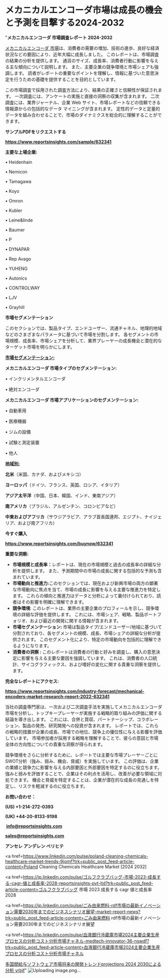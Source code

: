 # メカニカルエンコーダ市場は成長の機会と予測を目撃する2024-2032

"<strong>メカニカルエンコーダ 市場調査レポート 2024-2032</strong>

<a href=https://www.reportsinsights.com/sample/632341>メカニカルエンコーダ 市場</a>は、消費者の需要の増加、技術の進歩、良好な経済状況などの要因により、近年大幅に成長しました。 このレポートは、市場調査の結果の分析を提供します。 通貨のサイズ、成長率、消費者行動に影響を与える主な傾向について説明します。 また、主要企業の競争環境と市場シェアも強調します。 読者がレポートの重要なポイントを理解し、情報に基づいた意思決定を行うための基礎を提供することを目的としています。

この市場調査で採用された調査方法により、結果の正確さと信頼性が保証されます。 一次調査には、アンケートの実施と直接の洞察の収集が含まれます。 二次調査には、業界ジャーナル、企業 Web サイト、市場レポートなどの信頼できる情報源からの包括的なデータ マイニングが含まれます。 定性的データと定量的データを組み合わせることで、市場のダイナミクスを総合的に理解することができます。

<strong><b>サンプルPDFをリクエストする</b></strong>

<a href=https://www.reportsinsights.com/sample/632341><strong><u>https://www.reportsinsights.com/sample/632341</u></strong></a>

<strong>主要な上場企業:</strong>

• Heidenhain

• Nemicon

• Tamagawa

• Koyo

• Omron

• Kubler

• Leine&linde

• Baumer

• P

• DYNAPAR

• Rep Avago

• YUHENG

• Autonics

• CONTROLWAY

• LJV

• Grayhill

<strong>市場セグメンテーション</strong>

このセクションでは、製品タイプ、エンドユーザー、流通チャネル、地理的地域などのさまざまなパラメータに基づいて市場を分割します。 各セグメントの市場規模、成長率、市場シェアを分析して、業界プレーヤーの成長機会と潜在的なターゲット市場を明らかにします。

<strong><u>市場セグメンテーション</u></strong><strong><u>:</u></strong>

<strong>メカニカルエンコーダ 市場タイプのセグメンテーション:</strong>

• インクリメンタルエンコーダ

• 絶対エンコーダ

<strong>メカニカルエンコーダ 市場アプリケーションのセグメンテーション:</strong>

• 自動車用

• 医療機器

• ジムの設備

• 試験と測定装置

• 他人

<strong><u>地域別</u></strong><strong><u>:</u></strong>

<strong>北米</strong>（米国、カナダ、およびメキシコ）

<strong>ヨーロッパ</strong>（ドイツ、フランス、英国、ロシア、イタリア）

<strong>アジア太平洋</strong>（中国、日本、韓国、インド、東南アジア）

<strong>南アメリカ</strong>（ブラジル、アルゼンチン、コロンビアなど）

<strong>中東およびアフリカ</strong>（サウジアラビア、アラブ首長国連邦、エジプト、ナイジェリア、および南アフリカ）

<strong>今すぐ購入</strong>

<a href=https://www.reportsinsights.com/buynow/632341><strong><u>https://www.reportsinsights.com/buynow/632341</u></strong></a>

<strong>重要な洞察:</strong>
<ul>
  <li><strong>市場規模と成長率：</strong>レポートは、現在の市場規模と過去の成長率の詳細な分析を提供します。 また、予測期間中の市場の成長に関する包括的な予測も含まれています。</li>
  <li><strong>市場動向と推進力:</strong>このセクションでは、現在および新興市場の両方の顕著な市場動向に焦点を当て、市場の成長に影響を与える主要な推進力を特定します。 これらの傾向と推進力はデータと分析によって裏付けられており、読者はその影響を明確に理解できます。</li>
  <li><strong>競争環境</strong>: このレポートは、業界の主要企業のプロフィールを示し、競争環境の詳細な評価を提供します。 これには、市場シェア、戦略、製品ポートフォリオ、および最近の開発に関する情報が含まれます。</li>
  <li><strong>市場セグメンテーション: </strong>市場は製品タイプ/エンドユーザー/地域に基づいて分割されており、各セグメントの規模、成長、市場シェアの詳細な分析が提供されます。 このセグメント化により、特定の市場動向を包括的に理解できるようになります。</li>
  <li><strong>消費者の洞察 : </strong>このレポートは消費者の行動と好みを調査し、購入の意思決定に影響を与える主要な要因を強調しています。 これは、消費者の人口統計、サイコグラフィックス、および嗜好の変化に関する貴重な洞察を提供します。</li>
</ul>
<strong>完全なレポートにアクセス:</strong>

<a href=https://www.reportsinsights.com/industry-forecast/mechanical-encoders-market-research-report-2022-632341><strong><u><b>https://www.reportsinsights.com/industry-forecast/mechanical-encoders-market-research-report-2022-632341</b></u></strong></a>

当社の調査専門家は、一次および二次調査手法を実施してメカニカルエンコーダ市場を分析し、トップキープレーヤーが実施する戦略的取り組みの評価に関する結論を導き出します。 これには、合併と買収、パートナーシップ、コラボレーション、製品の発売、研究開発への投資が含まれます。 レポートでは、これらの戦略的措置が企業の成長、市場での地位、競争上の優位性に与える影響を評価しています。 市場参加者が採用する戦略を理解することで、彼らの意図と市場全体の方向性についての貴重な洞察が得られます。

競争環境をさらに分析するために、レポートでは主要な市場プレーヤーごとにSWOT分析（強み、弱み、機会、脅威）を実施しています。 この評価は、企業の業績と競争力に影響を与える内部要因と外部要因を特定するのに役立ちます。 強みと弱みを評価することで、企業はその利点を活用し、改善が必要な領域に対処できます。 機会と脅威を特定することは、企業が潜在的な成長の見通しを特定し、リスクを軽減するのに役立ちます。

<strong>お問い合わせ：</strong>

<strong>(US) +1-214-272-0393</strong>

<strong>(UK) +44-20-8133-9198</strong>

<strong> </strong><a href=info@reportsinsights.com><strong><u>info@reportsinsights.com</u></strong></a>

<a href=sales@reportsinsights.com><strong><u>sales@reportsinsights.com</u></strong></a>

<strong>アンセレ アンデレン ベリヒテ</strong>

<a href=https://www.linkedin.com/pulse/poland-cleaning-chemicals-healthcare-market-trends-9jomf?trk=public_post_feed-article-content>Poland Cleaning Chemicals Healthcare Market [2024 2032]</a>

<a href=https://jp.linkedin.com/pulse/ゴルフクラブバッグ-市場-2023-成長する-cagr-値と成長率-2028-reportsinsights-pvt-ltd?trk=public_post_feed-article-content>ゴルフクラブバッグ 市場 2023 成長する cagr 値と成長率 2028</a>

<a href=https://jp.linkedin.com/pulse/ごみ由来燃料-rdf市場の最新イノベーション需要2030年までのビジネスシナリオ展望-market-report-news?trk=public_post_feed-article-content>ごみ由来燃料 rdf市場の最新イノベーション需要2030年までのビジネスシナリオ展望</a>

<a href=https://jp.linkedin.com/pulse/血液銀行冷蔵庫市場2024主要企業生産プロセスの分析コスト分析市場チャネル-medtech-innovator-36-nswdf?trk=public_post_feed-article-content>血液銀行冷蔵庫市場2024主要企業生産プロセスの分析コスト分析市場チャネル</a>

<a href=https://www.linkedin.com/pulse/多国間給与ソフトウェア市場将来の開発トレンドprojections-2024-2030による分析-yrbjf/>多国間給与ソフトウェア市場将来の開発トレンドprojections 2024 2030による分析 yrbjf</a>"
![Uploading image.png…]()
